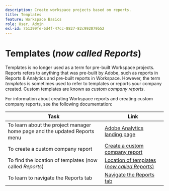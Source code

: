 ```yaml
---
description: Create workspace projects based on reports.
title: Templates
feature: Workspace Basics
role: User, Admin
exl-id: 751399fe-6d4f-47cc-8827-82c992079b52
---
```

# Templates (*now called Reports*)

Templates is no longer used as a term for pre-built Workspace projects. Reports refers to anything that was pre-built by Adobe, such as reports in Reports & Analytics and pre-built reports in Workspace. However, the term *templates* is sometimes used to refer to templates or reports your company created. Custom templates are known as *custom company reports*.

For information about creating Workspace reports and creating custom company reports, see the following documentation:

| Task | Link | 
|---|---| 
|To learn about the project manager home page and the updated Reports menu| [Adobe Analytics landing page](/help/analyze/landing.md) | 
|To create a custom company report | [Create a custom company report](/help/analyze/landing.md#company-report) | 
|To find the location of templates (now called *Reports*)|[Location of templates (*now called Reports*)](/help/analyze/landing.md#templates)|
|To learn to navigate the Reports tab|[Navigate the Reports tab](/help/analyze/landing.md#navigate-reports)|